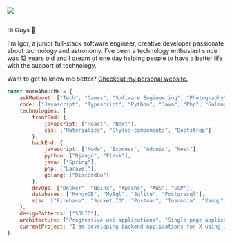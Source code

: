 <a href="https://jcqs.dev/"><img src="https://imgur.com/e5XSWEQ.png"></img></a>

##

Hi Guys 👋

I'm Igor, a junior full-stack software engineer, creative developer passionate about technology and astronomy. I've been a technology enthusiast since I was 12 years old and I dream of one day helping people to have a better life with the support of technology.

Want to get to know me better? [Checkout my personal website.](https://jcqs.dev/)

```javascript
const moreAboutMe = {
    askMeAbout: ["Tech", "Games", "Software Engineering", "Photography"],
    code: ["Javascript", "Typescript", "Python", "Java", "Php", "Golang"],
    technologies: {
        frontEnd: {
            javascript: ["React", "Next"],
            css: ["Materialize", "Styled-components", "Bootstrap"]
        },
        backEnd: {
            javascript: ["Node", "Express", "Adonis", "Nest"],
            python: ["Django", "Flask"],
            java: ["Spring"],
            php: ["Laravel"],
            golang: ["DiscordGo"]
        },
        devOps: ["Docker", "Nginx", "Apache", "AWS", "GCP"],
        databases: ["MongoDB", "MySql", "Sqlite", "Postgresql"],
        misc: ["Firebase", "Socket.IO", "Postman", "Insomnia", "Xampp", "Eclipse"]
    },
    designPatterns: ["SOLID"],
    architecture: ["Progressive web applications", "Single page applications"],
    currentProject: "I am developing backend applications for X using Java/Spring"
};
```
